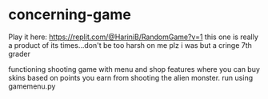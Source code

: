# concerning-game
Play it here: https://replit.com/@HariniB/RandomGame?v=1 this one is really a product of its times...don't be too harsh on me plz i was but a cringe 7th grader

functioning shooting game with menu and shop features where you can buy skins based on points you earn from shooting the alien monster. run using gamemenu.py
